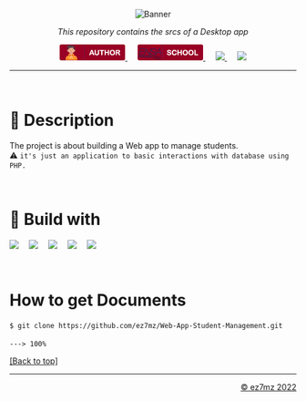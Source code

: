 <p align="center" id="top">
  <img src="" alt="Banner" width="400px">
</p>

<p align="center">
    <em>This repository contains the srcs of a Desktop app</em>
</p>

<p align="center">
  <a href="https://ez7mz.me" target="_blank">
        <img src="./srcs/assets/badge-author.png" alt="School">
  </a>&emsp;
  <a href="https://ensak.usms.ac.ma/ensak/" target="_blank">
        <img src="./srcs/assets/badge-school.png" alt="School">
  </a>&emsp;
  <a href="https://www.linkedin.com/in/ez7mz/" target="_blank">
    <img src="https://img.shields.io/badge/linkedin-%230077B5.svg?style=for-the-badge&logo=linkedin&logoColor=white">
  </a>&emsp;
  <a href="https://www.instagram.com/ez7m.z/" target="_blank">
    <img src="https://img.shields.io/badge/Instagram-%23E4405F.svg?style=for-the-badge&logo=Instagram&logoColor=white">
  </a>
</p>

---
<br>

# 💬 Description
The project is about building a Web app to manage students.<br>
⚠️ `it's just an application to basic interactions with database using PHP.`

<br>

# 🧮 Build with
<p align="left">
    <img src="https://img.shields.io/badge/html5-%23E34F26.svg?style=for-the-badge&logo=html5&logoColor=white">&emsp;
    <img src="https://img.shields.io/badge/css3-%231572B6.svg?style=for-the-badge&logo=css3&logoColor=white">&emsp;
    <img src="https://img.shields.io/badge/bootstrap-%23563D7C.svg?style=for-the-badge&logo=bootstrap&logoColor=white">&emsp;
    <img src="https://img.shields.io/badge/php-%23777BB4.svg?style=for-the-badge&logo=php&logoColor=white">&emsp;
    <img src="https://img.shields.io/badge/MySQL-005C84?style=for-the-badge&logo=mysql&logoColor=white">&emsp;
</p>

<br>

# How to get Documents
<div class="termy">

```console
$ git clone https://github.com/ez7mz/Web-App-Student-Management.git

---> 100%
```

</div>
<p align="left">
    <a href="#top">
        [Back to top]
    </a>
</p>

---

<p align="right">
    <a href="https://ez7mz.me/">&copy; ez7mz 2022</a>
</p>
 
